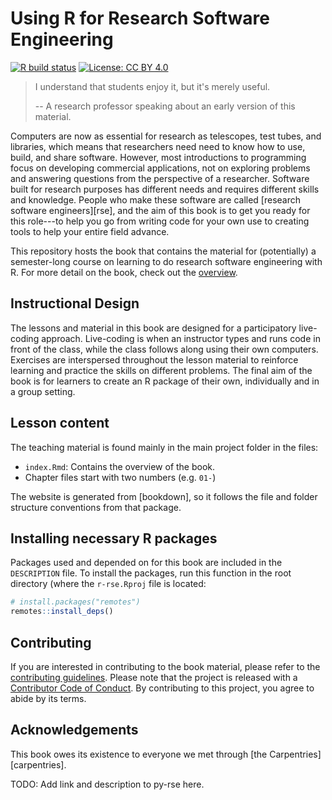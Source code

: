 # Using R for Research Software Engineering

<!-- badges: start -->
[![R build status](https://github.com/merely-useful/r-rse/workflows/renderbook/badge.svg)](https://github.com/merely-useful/r-rse/actions)
[![License: CC BY 4.0](https://img.shields.io/badge/License-CC%20BY%204.0-lightgrey.svg)](https://creativecommons.org/licenses/by/4.0/)
<!-- badges: end -->

> I understand that students enjoy it, but it's merely useful.
>
> -- A research professor speaking about an early version of this material.

Computers are now as essential for research as telescopes, test tubes, and
libraries, which means that researchers need need to know how to use, build, and
share software. However, most introductions to programming focus on developing
commercial applications, not on exploring problems and answering questions from
the perspective of a researcher.
Software built for research purposes has different needs and requires different
skills and knowledge.
People who make these software are called [research software engineers][rse],
and the aim of this book is to get you ready for this role---to help you go from
writing code for your own use
to creating tools to help your entire field advance.

This repository hosts the book that contains the material for (potentially) a semester-long
course on learning to do research software engineering with R.
For more detail on the book, check out the [overview](https://merely-useful.github.io/r-rse/preface.html).

## Instructional Design

The lessons and material in this book are designed for a participatory
live-coding approach. Live-coding is when an instructor types and runs code in
front of the class, while the class follows along using their own computers.
Exercises are interspersed throughout the lesson material to reinforce learning
and practice the skills on different problems. 
The final aim of the book is for learners to create an R package of their own,
individually and in a group setting.

## Lesson content

The teaching material is found mainly in the main project folder in the files:

- `index.Rmd`: Contains the overview of the book.
- Chapter files start with two numbers (e.g. `01-`)

The website is generated from [bookdown], 
so it follows the file and folder structure
conventions from that package.

## Installing necessary R packages

Packages used and depended on for this book are included in the `DESCRIPTION`
file. To install the packages, run this function in the root directory (where
the `r-rse.Rproj` file is located:

```r
# install.packages("remotes")
remotes::install_deps()
```

## Contributing

If you are interested in contributing to the book material, please refer to
the [contributing guidelines](.github/CONTRIBUTING.md). Please note that the
project is released with a [Contributor Code of
Conduct](CODE_OF_CONDUCT.md). By contributing to this project, you agree to
abide by its terms.

## Acknowledgements

This book owes its existence to
everyone we met through [the Carpentries][carpentries].

TODO: Add link and description to py-rse here.
